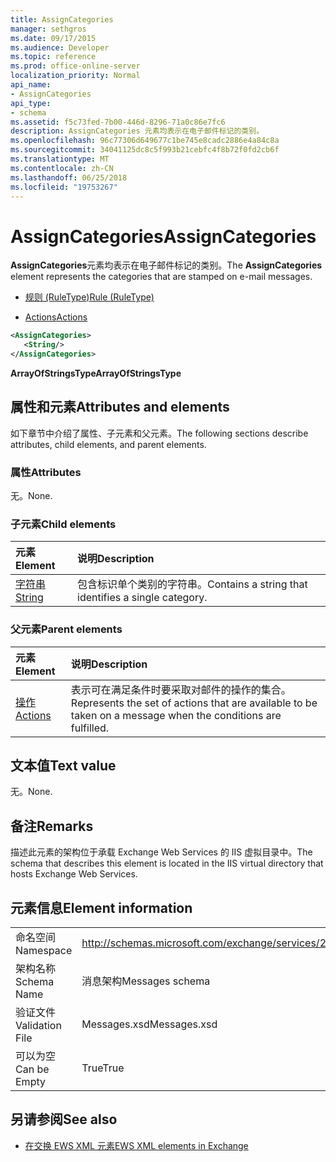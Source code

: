 ```yaml
---
title: AssignCategories
manager: sethgros
ms.date: 09/17/2015
ms.audience: Developer
ms.topic: reference
ms.prod: office-online-server
localization_priority: Normal
api_name:
- AssignCategories
api_type:
- schema
ms.assetid: f5c73fed-7b00-446d-8296-71a0c86e7fc6
description: AssignCategories 元素均表示在电子邮件标记的类别。
ms.openlocfilehash: 96c77306d649677c1be745e8cadc2886e4a84c8a
ms.sourcegitcommit: 34041125dc8c5f993b21cebfc4f8b72f0fd2cb6f
ms.translationtype: MT
ms.contentlocale: zh-CN
ms.lasthandoff: 06/25/2018
ms.locfileid: "19753267"
---
```

# <a name="assigncategories"></a><span data-ttu-id="cdaa7-103">AssignCategories</span><span class="sxs-lookup"><span data-stu-id="cdaa7-103">AssignCategories</span></span>

<span data-ttu-id="cdaa7-104">**AssignCategories**元素均表示在电子邮件标记的类别。</span><span class="sxs-lookup"><span data-stu-id="cdaa7-104">The **AssignCategories** element represents the categories that are stamped on e-mail messages.</span></span> 
  
- [<span data-ttu-id="cdaa7-105">规则 (RuleType)</span><span class="sxs-lookup"><span data-stu-id="cdaa7-105">Rule (RuleType)</span></span>](rule-ruletype.md)
  
- [<span data-ttu-id="cdaa7-106">Actions</span><span class="sxs-lookup"><span data-stu-id="cdaa7-106">Actions</span></span>](actions.md)
  
```XML
<AssignCategories>
   <String/>
</AssignCategories>
```

 <span data-ttu-id="cdaa7-107">**ArrayOfStringsType**</span><span class="sxs-lookup"><span data-stu-id="cdaa7-107">**ArrayOfStringsType**</span></span>
## <a name="attributes-and-elements"></a><span data-ttu-id="cdaa7-108">属性和元素</span><span class="sxs-lookup"><span data-stu-id="cdaa7-108">Attributes and elements</span></span>

<span data-ttu-id="cdaa7-109">如下章节中介绍了属性、子元素和父元素。</span><span class="sxs-lookup"><span data-stu-id="cdaa7-109">The following sections describe attributes, child elements, and parent elements.</span></span>
  
### <a name="attributes"></a><span data-ttu-id="cdaa7-110">属性</span><span class="sxs-lookup"><span data-stu-id="cdaa7-110">Attributes</span></span>

<span data-ttu-id="cdaa7-111">无。</span><span class="sxs-lookup"><span data-stu-id="cdaa7-111">None.</span></span>
  
### <a name="child-elements"></a><span data-ttu-id="cdaa7-112">子元素</span><span class="sxs-lookup"><span data-stu-id="cdaa7-112">Child elements</span></span>

|<span data-ttu-id="cdaa7-113">**元素**</span><span class="sxs-lookup"><span data-stu-id="cdaa7-113">**Element**</span></span>|<span data-ttu-id="cdaa7-114">**说明**</span><span class="sxs-lookup"><span data-stu-id="cdaa7-114">**Description**</span></span>|
|:-----|:-----|
|[<span data-ttu-id="cdaa7-115">字符串</span><span class="sxs-lookup"><span data-stu-id="cdaa7-115">String</span></span>](string.md) <br/> |<span data-ttu-id="cdaa7-116">包含标识单个类别的字符串。</span><span class="sxs-lookup"><span data-stu-id="cdaa7-116">Contains a string that identifies a single category.</span></span>  <br/> |
   
### <a name="parent-elements"></a><span data-ttu-id="cdaa7-117">父元素</span><span class="sxs-lookup"><span data-stu-id="cdaa7-117">Parent elements</span></span>

|<span data-ttu-id="cdaa7-118">**元素**</span><span class="sxs-lookup"><span data-stu-id="cdaa7-118">**Element**</span></span>|<span data-ttu-id="cdaa7-119">**说明**</span><span class="sxs-lookup"><span data-stu-id="cdaa7-119">**Description**</span></span>|
|:-----|:-----|
|[<span data-ttu-id="cdaa7-120">操作</span><span class="sxs-lookup"><span data-stu-id="cdaa7-120">Actions</span></span>](actions.md) <br/> |<span data-ttu-id="cdaa7-121">表示可在满足条件时要采取对邮件的操作的集合。</span><span class="sxs-lookup"><span data-stu-id="cdaa7-121">Represents the set of actions that are available to be taken on a message when the conditions are fulfilled.</span></span>  <br/> |
   
## <a name="text-value"></a><span data-ttu-id="cdaa7-122">文本值</span><span class="sxs-lookup"><span data-stu-id="cdaa7-122">Text value</span></span>

<span data-ttu-id="cdaa7-123">无。</span><span class="sxs-lookup"><span data-stu-id="cdaa7-123">None.</span></span>
  
## <a name="remarks"></a><span data-ttu-id="cdaa7-124">备注</span><span class="sxs-lookup"><span data-stu-id="cdaa7-124">Remarks</span></span>

<span data-ttu-id="cdaa7-125">描述此元素的架构位于承载 Exchange Web Services 的 IIS 虚拟目录中。</span><span class="sxs-lookup"><span data-stu-id="cdaa7-125">The schema that describes this element is located in the IIS virtual directory that hosts Exchange Web Services.</span></span>
  
## <a name="element-information"></a><span data-ttu-id="cdaa7-126">元素信息</span><span class="sxs-lookup"><span data-stu-id="cdaa7-126">Element information</span></span>

|||
|:-----|:-----|
|<span data-ttu-id="cdaa7-127">命名空间</span><span class="sxs-lookup"><span data-stu-id="cdaa7-127">Namespace</span></span>  <br/> |http://schemas.microsoft.com/exchange/services/2006/messages  <br/> |
|<span data-ttu-id="cdaa7-128">架构名称</span><span class="sxs-lookup"><span data-stu-id="cdaa7-128">Schema Name</span></span>  <br/> |<span data-ttu-id="cdaa7-129">消息架构</span><span class="sxs-lookup"><span data-stu-id="cdaa7-129">Messages schema</span></span>  <br/> |
|<span data-ttu-id="cdaa7-130">验证文件</span><span class="sxs-lookup"><span data-stu-id="cdaa7-130">Validation File</span></span>  <br/> |<span data-ttu-id="cdaa7-131">Messages.xsd</span><span class="sxs-lookup"><span data-stu-id="cdaa7-131">Messages.xsd</span></span>  <br/> |
|<span data-ttu-id="cdaa7-132">可以为空</span><span class="sxs-lookup"><span data-stu-id="cdaa7-132">Can be Empty</span></span>  <br/> |<span data-ttu-id="cdaa7-133">True</span><span class="sxs-lookup"><span data-stu-id="cdaa7-133">True</span></span>  <br/> |
   
## <a name="see-also"></a><span data-ttu-id="cdaa7-134">另请参阅</span><span class="sxs-lookup"><span data-stu-id="cdaa7-134">See also</span></span>

- [<span data-ttu-id="cdaa7-135">在交换 EWS XML 元素</span><span class="sxs-lookup"><span data-stu-id="cdaa7-135">EWS XML elements in Exchange</span></span>](ews-xml-elements-in-exchange.md)

